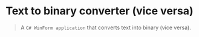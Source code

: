 # Text to binary converter (vice versa)
> A `C# WinForm application` that converts text into binary (vice versa).
